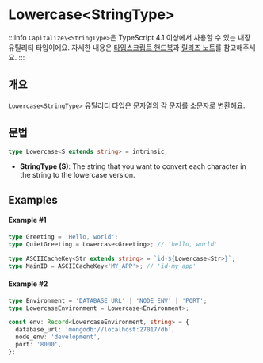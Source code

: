 # Lowercase\<StringType>

:::info
`Capitalize\<StringType>`은 TypeScript 4.1 이상에서 사용할 수 있는 내장 유틸리티 타입이에요. 자세한 내용은 [타입스크립트 핸드북](https://www.typescriptlang.org/docs/handbook/2/template-literal-types.html#lowercasestringtype)과 [릴리즈 노트](https://devblogs.microsoft.com/typescript/announcing-typescript-4-1/)를 참고해주세요.
:::

## 개요

`Lowercase<StringType>` 유틸리티 타입은 문자열의 각 문자를 소문자로 변환해요.

## 문법

```ts
type Lowercase<S extends string> = intrinsic;
```

- **StringType (S)**: The string that you want to convert each character in the string to the lowercase version.

## Examples

#### Example #1

```ts
type Greeting = 'Hello, world';
type QuietGreeting = Lowercase<Greeting>; // 'hello, world'

type ASCIICacheKey<Str extends string> = `id-${Lowercase<Str>}`;
type MainID = ASCIICacheKey<'MY_APP'>; // 'id-my_app'
```

#### Example #2

```ts
type Environment = 'DATABASE_URL' | 'NODE_ENV' | 'PORT';
type LowercaseEnvironment = Lowercase<Environment>;

const env: Record<LowercaseEnvironment, string> = {
  database_url: 'mongodb://localhost:27017/db',
  node_env: 'development',
  port: '8000',
};
```
